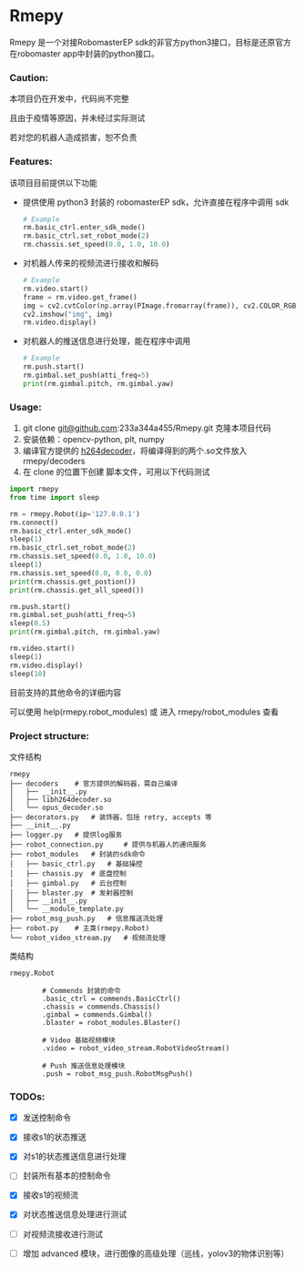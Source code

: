 # Rmepy

Rmepy 是一个对接RobomasterEP sdk的非官方python3接口，目标是还原官方在robomaster app中封装的python接口。



### Caution:

本项目仍在开发中，代码尚不完整

且由于疫情等原因，并未经过实际测试

若对您的机器人造成损害，恕不负责



### Features:

该项目目前提供以下功能

- 提供使用 python3 封装的 robomasterEP sdk，允许直接在程序中调用 sdk

  ```python
  # Example
  rm.basic_ctrl.enter_sdk_mode()
  rm.basic_ctrl.set_robot_mode(2)
  rm.chassis.set_speed(0.0, 1.0, 10.0)
  ```

- 对机器人传来的视频流进行接收和解码

  ```python
  # Example
  rm.video.start()
  frame = rm.video.get_frame()
  img = cv2.cvtColor(np.array(PImage.fromarray(frame)), cv2.COLOR_RGB2BGR)
  cv2.imshow("img", img)
  rm.video.display()
  ```

- 对机器人的推送信息进行处理，能在程序中调用

  ```python
  # Example
  rm.push.start()
  rm.gimbal.set_push(atti_freq=5)
  print(rm.gimbal.pitch, rm.gimbal.yaw)
  ```

  

### Usage:

1. git clone git@github.com:233a344a455/Rmepy.git 克隆本项目代码
2. 安装依赖：opencv-python, plt, numpy
3. 编译官方提供的 [h264decoder](https://github.com/dji-sdk/RoboMaster-SDK/tree/master/sample_code/RoboMasterEP/stream/decoder)，将编译得到的两个.so文件放入 rmepy/decoders
4. 在 clone 的位置下创建 脚本文件，可用以下代码测试


```python
import rmepy
from time import sleep

rm = rmepy.Robot(ip='127.0.0.1')
rm.connect()
rm.basic_ctrl.enter_sdk_mode()
sleep(1)
rm.basic_ctrl.set_robot_mode(2)
rm.chassis.set_speed(0.0, 1.0, 10.0)
sleep(1)
rm.chassis.set_speed(0.0, 0.0, 0.0)
print(rm.chassis.get_postion())
print(rm.chassis.get_all_speed())

rm.push.start()
rm.gimbal.set_push(atti_freq=5)
sleep(0.5)
print(rm.gimbal.pitch, rm.gimbal.yaw)

rm.video.start()
sleep(1)
rm.video.display()
sleep(10)
```

目前支持的其他命令的详细内容

可以使用 help(rmepy.robot_modules) 或 进入 rmepy/robot_modules 查看



### Project structure:

文件结构

```
rmepy
├── decoders	# 官方提供的解码器，需自己编译
│   ├── __init__.py
│   ├── libh264decoder.so
│   └── opus_decoder.so
├── decorators.py	# 装饰器，包括 retry, accepts 等
├── __init__.py
├── logger.py	# 提供log服务
├── robot_connection.py		# 提供与机器人的通讯服务
├── robot_modules	# 封装的sdk命令
│   ├── basic_ctrl.py	# 基础操控
│   ├── chassis.py	# 底盘控制
│   ├── gimbal.py	# 云台控制
│   ├── blaster.py	# 发射器控制
│   ├── __init__.py
│   └── __module_template.py
├── robot_msg_push.py	# 信息推送流处理
├── robot.py	# 主类(rmepy.Robot)
└── robot_video_stream.py	# 视频流处理
```

类结构

``` 
rmepy.Robot

        # Commends 封装的命令
        .basic_ctrl = commends.BasicCtrl()
        .chassis = commends.Chassis()
        .gimbal = commends.Gimbal()
        .blaster = robot_modules.Blaster()
        
        # Video 基础视频模块
        .video = robot_video_stream.RobotVideoStream()
        
        # Push 推送信息处理模块
        .push = robot_msg_push.RobotMsgPush()
```



### TODOs:

- [x]  发送控制命令
- [x]  接收s1的状态推送
- [x]  对s1的状态推送信息进行处理
- [ ]  封装所有基本的控制命令
- [x]  接收s1的视频流
- [x]  对状态推送信息处理进行测试
- [ ] 对视频流接收进行测试
- [ ] 增加 advanced 模块，进行图像的高级处理（巡线，yolov3的物体识别等）


